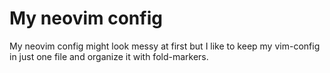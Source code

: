# My neovim config

My neovim config might look messy at first but I like to keep my vim-config in just one file and organize it with fold-markers.
